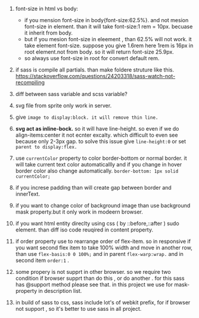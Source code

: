 1. font-size in html vs body:
   - if you mension font-size in body{font-size:62.5%}. and not mesion font-size in element. than it will take font-size:1 rem = 10px. becuase it inherit from body.
   - but if you mesion font-size in eleement , than 62.5% will not work. it take element font-size. suppose you give 1.6rem  here 1rem is 16px in root element.not from body. so it will return font-size 25.9px.
   - so always use font-size in root for convert default rem.

2. if sass is compile all partials. than make foldere struture like this. https://stackoverflow.com/questions/24203318/sass-watch-not-recompiling
3. diff between sass variable and scss variable?
4. svg file from sprite only work in server.
5. give `image to display:block. it will remove thin line.`
6. **svg act as inline-bock.** so it will have line-height. so even if we do align-items:center it not ecnter excalty. which difficult to even see because only 2-3px gap. to solve this issue give `line-height:0` or set `parent to display:flex.`
7. use `currentColor` property to color border-bottom or normal border. it will take current text color automaticallly and if you change in hover border color also change automatically. `border-bottom: 1px solid currentColor;`
8. if you increse padding than will create gap between border and innerText.
9. if you want to change color of background image than use background mask property.but it only work in modeern browser.
10. if you want html entity direclty using css ( by ::before,::after ) sudo element. than diff iso code reuqired in content property.  
11. if order property use to rearrange order of flex-item. so in responsive if you want second flex item to take 100% width and move in another row, than use `flex-basis:0 0 100%;` and in parent `flex-warp:wrap.` and in second item `order:1` . 
12. some propery is not supprt in other browser. so we require two condition if browser supprt than do this , or do another . for this sass has @support method please see that. in this project we use for mask- property  in description list.
13.  in build of sass to css, sass include lot's of webkit prefix, for if browser not support , so it's better to use sass in all project. 